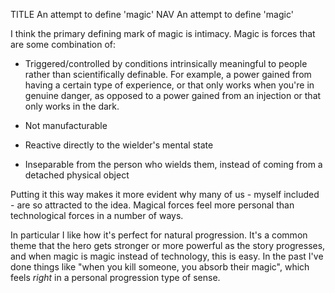 TITLE An attempt to define 'magic'
NAV An attempt to define 'magic'

I think the primary defining mark of magic is intimacy. Magic is forces that are some combination of:

* Triggered/controlled by conditions intrinsically meaningful to people rather than scientifically definable. For example, a power gained from having a certain type of experience, or that only works when you're in genuine danger, as opposed to a power gained from an injection or that only works in the dark.

* Not manufacturable

* Reactive directly to the wielder's mental state

* Inseparable from the person who wields them, instead of coming from a detached physical object

Putting it this way makes it more evident why many of us - myself included - are so attracted to the idea. Magical forces feel more personal than technological forces in a number of ways.

In particular I like how it's perfect for natural progression. It's a common theme that the hero gets stronger or more powerful as the story progresses, and when magic is magic instead of technology, this is easy. In the past I've done things like "when you kill someone, you absorb their magic", which feels *right* in a personal progression type of sense.
